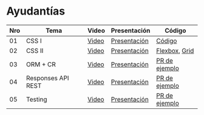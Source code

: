 # Ayudantías

|Nro | Tema | Video | Presentación | Código |
|----|-------|-------|--------------|--------|
| 01 | CSS I | [Video](https://drive.google.com/file/d/1GvmJ4nIPIGmDmqjQySBQ-qEw3_JYOIoU/view?usp=sharing) | [Presentación](./ayudantía_1/presentación.pdf) | [Código](./ayudantía_1/código) |
| 02 | CSS II | [Video](https://drive.google.com/file/d/10oZft7KfTgBnhVqggexq8oWWmX0mAUbX/view?usp=sharing) | [Presentación](./ayudantía_2/presentación.pdf) | [Flexbox](./ayudantía_2/código/flexbox), [Grid](./ayudantía_2/código/grid) |
| 03 | ORM + CR | [Video](https://drive.google.com/file/d/1PClw_xtxoa6cqKa3gzHPiqogU0qTo0R2/view?usp=sharing) | [Presentación](./ayudantía_3/presentación.pdf) | [PR de ejemplo](https://github.com/IIC2513-2021-2/soundify/pull/1) |
| 04 | Responses API REST | [Video](https://drive.google.com/file/d/1xJ3AVKGWhqiuQAJD_gtEJ8slLwd9_MZl/view?usp=sharing) | [Presentación](./ayudantía_4/presentación.pdf) | [PR de ejemplo](https://github.com/IIC2513-2021-2/soundify/pull/16) |
| 05 | Testing | [Video](https://drive.google.com/file/d/1bJhwAR5UYyPXgPiY8SMxPLqt4iBqEUu6/view?usp=sharing) | [Presentación](./ayudantía_5/presentación.pdf) | [PR de ejemplo](https://github.com/IIC2513-2021-2/soundify/pull/20) |

